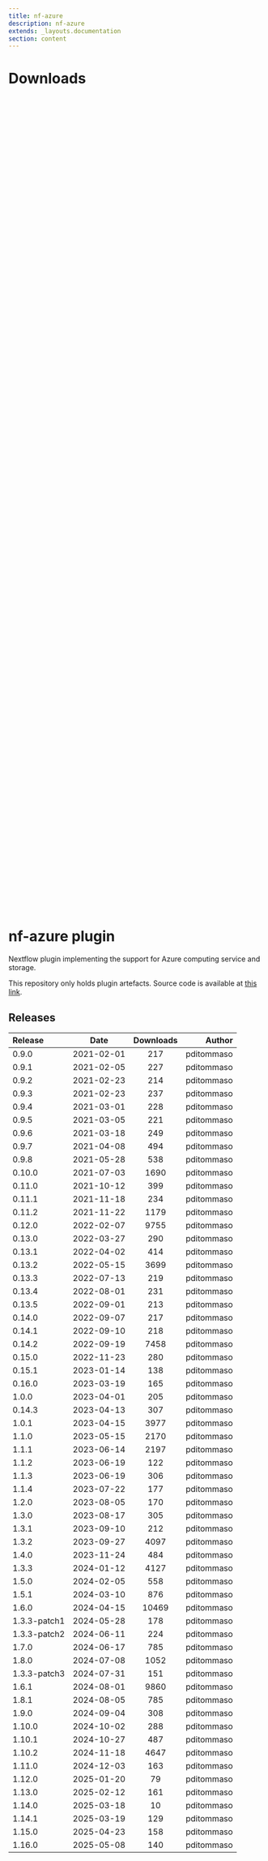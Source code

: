 ```yaml
---
title: nf-azure
description: nf-azure
extends: _layouts.documentation
section: content
---
```


# Downloads

<div style="position: relative; height:40vh; width:80vw">
    <canvas id="releases"></canvas>
</div>
<script type="module" src="nf-plugin-stats/docs/nf-azure/nf-azure.js"></script>

# nf-azure plugin

Nextflow plugin implementing the support for Azure computing service and storage. 

This repository only holds plugin artefacts. Source code is available at [this link](https://github.com/nextflow-io/nextflow/tree/master/plugins/nf-azure). 


## Releases

| Release                               |                       Date                       |                   Downloads                    |                           Author |
| :------------ |:------------------------------------------------:|:----------------------------------------------:|---------------------------------:|
 |  0.9.0                                               | 2021-02-01                                          | 217                                                | pditommaso                                         |
 |  0.9.1                                               | 2021-02-05                                          | 227                                                | pditommaso                                         |
 |  0.9.2                                               | 2021-02-23                                          | 214                                                | pditommaso                                         |
 |  0.9.3                                               | 2021-02-23                                          | 237                                                | pditommaso                                         |
 |  0.9.4                                               | 2021-03-01                                          | 228                                                | pditommaso                                         |
 |  0.9.5                                               | 2021-03-05                                          | 221                                                | pditommaso                                         |
 |  0.9.6                                               | 2021-03-18                                          | 249                                                | pditommaso                                         |
 |  0.9.7                                               | 2021-04-08                                          | 494                                                | pditommaso                                         |
 |  0.9.8                                               | 2021-05-28                                          | 538                                                | pditommaso                                         |
 |  0.10.0                                              | 2021-07-03                                          | 1690                                               | pditommaso                                         |
 |  0.11.0                                              | 2021-10-12                                          | 399                                                | pditommaso                                         |
 |  0.11.1                                              | 2021-11-18                                          | 234                                                | pditommaso                                         |
 |  0.11.2                                              | 2021-11-22                                          | 1179                                               | pditommaso                                         |
 |  0.12.0                                              | 2022-02-07                                          | 9755                                               | pditommaso                                         |
 |  0.13.0                                              | 2022-03-27                                          | 290                                                | pditommaso                                         |
 |  0.13.1                                              | 2022-04-02                                          | 414                                                | pditommaso                                         |
 |  0.13.2                                              | 2022-05-15                                          | 3699                                               | pditommaso                                         |
 |  0.13.3                                              | 2022-07-13                                          | 219                                                | pditommaso                                         |
 |  0.13.4                                              | 2022-08-01                                          | 231                                                | pditommaso                                         |
 |  0.13.5                                              | 2022-09-01                                          | 213                                                | pditommaso                                         |
 |  0.14.0                                              | 2022-09-07                                          | 217                                                | pditommaso                                         |
 |  0.14.1                                              | 2022-09-10                                          | 218                                                | pditommaso                                         |
 |  0.14.2                                              | 2022-09-19                                          | 7458                                               | pditommaso                                         |
 |  0.15.0                                              | 2022-11-23                                          | 280                                                | pditommaso                                         |
 |  0.15.1                                              | 2023-01-14                                          | 138                                                | pditommaso                                         |
 |  0.16.0                                              | 2023-03-19                                          | 165                                                | pditommaso                                         |
 |  1.0.0                                               | 2023-04-01                                          | 205                                                | pditommaso                                         |
 |  0.14.3                                              | 2023-04-13                                          | 307                                                | pditommaso                                         |
 |  1.0.1                                               | 2023-04-15                                          | 3977                                               | pditommaso                                         |
 |  1.1.0                                               | 2023-05-15                                          | 2170                                               | pditommaso                                         |
 |  1.1.1                                               | 2023-06-14                                          | 2197                                               | pditommaso                                         |
 |  1.1.2                                               | 2023-06-19                                          | 122                                                | pditommaso                                         |
 |  1.1.3                                               | 2023-06-19                                          | 306                                                | pditommaso                                         |
 |  1.1.4                                               | 2023-07-22                                          | 177                                                | pditommaso                                         |
 |  1.2.0                                               | 2023-08-05                                          | 170                                                | pditommaso                                         |
 |  1.3.0                                               | 2023-08-17                                          | 305                                                | pditommaso                                         |
 |  1.3.1                                               | 2023-09-10                                          | 212                                                | pditommaso                                         |
 |  1.3.2                                               | 2023-09-27                                          | 4097                                               | pditommaso                                         |
 |  1.4.0                                               | 2023-11-24                                          | 484                                                | pditommaso                                         |
 |  1.3.3                                               | 2024-01-12                                          | 4127                                               | pditommaso                                         |
 |  1.5.0                                               | 2024-02-05                                          | 558                                                | pditommaso                                         |
 |  1.5.1                                               | 2024-03-10                                          | 876                                                | pditommaso                                         |
 |  1.6.0                                               | 2024-04-15                                          | 10469                                              | pditommaso                                         |
 |  1.3.3-patch1                                        | 2024-05-28                                          | 178                                                | pditommaso                                         |
 |  1.3.3-patch2                                        | 2024-06-11                                          | 224                                                | pditommaso                                         |
 |  1.7.0                                               | 2024-06-17                                          | 785                                                | pditommaso                                         |
 |  1.8.0                                               | 2024-07-08                                          | 1052                                               | pditommaso                                         |
 |  1.3.3-patch3                                        | 2024-07-31                                          | 151                                                | pditommaso                                         |
 |  1.6.1                                               | 2024-08-01                                          | 9860                                               | pditommaso                                         |
 |  1.8.1                                               | 2024-08-05                                          | 785                                                | pditommaso                                         |
 |  1.9.0                                               | 2024-09-04                                          | 308                                                | pditommaso                                         |
 |  1.10.0                                              | 2024-10-02                                          | 288                                                | pditommaso                                         |
 |  1.10.1                                              | 2024-10-27                                          | 487                                                | pditommaso                                         |
 |  1.10.2                                              | 2024-11-18                                          | 4647                                               | pditommaso                                         |
 |  1.11.0                                              | 2024-12-03                                          | 163                                                | pditommaso                                         |
 |  1.12.0                                              | 2025-01-20                                          | 79                                                 | pditommaso                                         |
 |  1.13.0                                              | 2025-02-12                                          | 161                                                | pditommaso                                         |
 |  1.14.0                                              | 2025-03-18                                          | 10                                                 | pditommaso                                         |
 |  1.14.1                                              | 2025-03-19                                          | 129                                                | pditommaso                                         |
 |  1.15.0                                              | 2025-04-23                                          | 158                                                | pditommaso                                         |
 |  1.16.0                                              | 2025-05-08                                          | 140                                                | pditommaso                                         |
